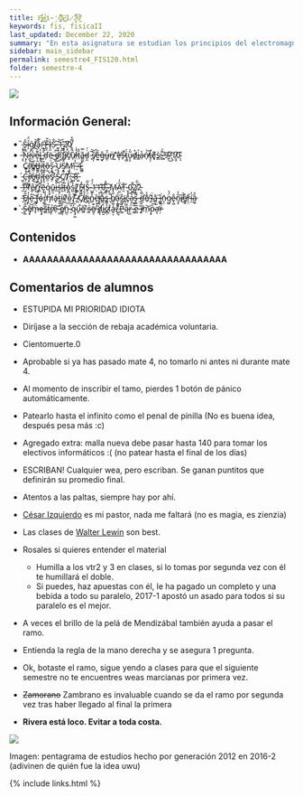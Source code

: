 ```yaml
---
title: F̴̬͓͊í̷͇̉s̵̬͉̒̉i̵̧̛̫̓c̸̥̙͋̈́ǎ̷͓̕ ̴͙͚͑1̷̖̝̌̓2̴͔̉̅0̸̺͌̀
keywords: fis, fisicaII
last_updated: December 22, 2020
summary: "En esta asignatura se estudian los principios del electromagnetismo clásico a nivel básico con aplicaciones relevantes a la Ingeniería. El estudiante profundiza habilidades para aplicar las leyes físicas, resolver problemas y realizar experimentos en este nivel. "
sidebar: main_sidebar
permalink: semestre4_FIS120.html
folder: semestre-4
---
```

<img id="right-img" src="{{ site.baseurl }}/images/semestre4/fisica.png">


## Información General:
* ̴͎̟̏S̶̞̪̊ḯ̴͎̈́g̷͙̍ľ̸̰͝a̴̟̐͒:̷̰̒ ̶̺̝̄̇F̶͉̆̌ͅÌ̷̝̫Ṣ̴̛͋-̶̬͙͊͝1̵̛̺͇2̸͕̯͆0̸̭̭̿͒
* ̶̝̞̾Ṇ̷̜̏ḯ̵̪͓v̷̦̾e̷̞͌̀l̴̟̓ͅ ̷̥̊̾ď̵̩ë̴̠ͅ ̶̈́͜ͅd̴͍͕͂̉ḯ̸͇f̷̳̩̍̽ị̸̋c̸̮͐ǔ̸̞̀l̷̤̀̾t̵̹̂̑a̶̻͚͂̿ḏ̷̫͑́ ̴̞̅͝s̸̭̅ͅê̶̫͍̑g̵̟̎ú̶̲̖̆n̸̼̈ ̸͍͝ȩ̶̛̀s̷̙̎̚ẗ̴̘̻́u̵̞̝͋̇d̸̯̽i̶̳͛a̴̹̔n̸̖̍͝t̵̡̛͎ȩ̸͉͌s̷̳̍:̴̳͌́ ̶̛̞9̴̛͍̋͜/̷̢̛̔1̸̩̥͆0̴̨̠͊
* C̷̖̀̉͜ř̸̦̟͝é̸̻̆d̶̳̂i̷͙̽͌t̵͖̞̂ọ̶̰̆ş̷͚̅ ̴͔̇̒Ů̵̜ͅS̸͔͈̈́̅M̵̧͎̕:̷̤̍̔ ̴̜̄4̵͇̻̊
* ̵͚́C̶̨̒̿r̸͙̤͒é̸̼̈́͒͜d̴̦͍͌ỉ̵͓͓̑t̶̢̝͂o̷̫̚̕s̸̝͑̚ ̵̦́S̴̠̮̊̀C̸̪̈̽T̸̛̤̚:̶̨͇̀ ̴͖͝8̶͚̂
* ̶̙̓͝P̵̰͑r̸̨̊͌e̷̩̎r̷̛͎̈́r̵͇͆̄ē̵̞̥q̴̨̟̔ũ̵͍̫i̵̲̎̌s̶͔̹͑͠ḭ̶̽t̶̨̎o̴̱̪̽̾s̴̺̒:̸̻͊ ̷͕̈́F̵̰͖̒I̷̦̓Š̷̡͂-̴̺͈̈́̈́1̶̹̓1̶͎̭͊0̶̨̻͌̽,̴̪̃ ̷̗̫͠M̴̢͘A̷̤̼̋̓T̵̯̃-̵̬́͜0̷̲̫̂͂2̸̣̺͗͋2̵͔͖̉
* ̵͉̒E̸̗̠͋j̴̡̓e̷̮͋ ̵͖͝f̶̡̗̈̐ỏ̴̜r̸̗̳̒̓m̷̛̦á̵̟ẗ̵͍̱́í̴̺v̸̛͍͌o̴̫̎͑:̸̡̔͂ ̶͉͐͋ ̸̮̏C̸̡͒͒i̸̒́͜ë̴̯́n̴̻̊͂c̶̗͙̏̕i̸̥̥̓a̵͇̽̋ṡ̶̻ ̷̬̅b̸̬̺̐á̴̝͔́͘s̷̱̼̐ï̷̻̣c̵̥̄̽a̷͙̔͑ş̶̻̿͑ ̶̠̀͘ď̵̪ͅe̸̜͊̓ ̴̡̆l̵̦̣̈a̶̻͙̽͘ ̵̰̦͂i̵̲̬͘n̵̗̹̄g̷̳̈́̉e̴̢͖̐n̷̡͓͋͐i̸͆̚͜e̸̱͙̓͘r̵̖̤̓í̶̫̓ȁ̷͖̠̊
* ̵̫̀S̶͎̲̋ĕ̸̡̟͝m̶̟̈́̉ȩ̶͓͘s̶̻̄̋t̶̯̃r̸̢̜̓ẹ̴͝ ̵̫̫̎̈e̸̳͉̓̆n̵̪̖͑͠ ̴̞̊q̴̡͖̓͆ŭ̵̢̚ě̸̲ ̴̠̉s̵̢͑̓ë̸̮̜͊ ̶̢͂̈́d̸̛͎͑ͅi̵̻̮͐c̴͇̣̓͋t̸͙̃a̶̭͔̾:̸̟̖̎͠ ̷̡͔́͂P̵͇̓ą̴̏̃r̵̖̲̈́ ̷̳͋͊e̵̺̅ ̶̞͂͛í̸̥m̷̤͝p̵̟̍͠a̶̛͙ŗ̷͗̅


## Contenidos

* **AAAAAAAAAAAAAAAAAAAAAAAAAAAAAAAAAA**



## Comentarios de alumnos

* ESTUPIDA MI PRIORIDAD IDIOTA
* Diríjase a la sección de rebaja académica voluntaria.
* Cientomuerte.0
* Aprobable si ya has pasado mate 4, no tomarlo ni antes ni durante mate 4.
* Al momento de inscribir el tamo, pierdes 1 botón de pánico automáticamente.
* Patearlo hasta el infinito como el penal de pinilla (No es buena idea, después pesa más :c)
* Agregado extra: malla nueva debe pasar hasta 140 para tomar los electivos informáticos :( (no patear hasta el final de los días)
* ESCRIBAN! Cualquier wea, pero escriban. Se ganan puntitos que definirán su promedio final.
* Atentos a las paltas, siempre hay por ahí.
* [César Izquierdo][1] es mi pastor, nada me faltará (no es magia, es zienzia)
* Las clases de [Walter Lewin][2] son best.
* Rosales si quieres entender el material
    * Humilla a los vtr2 y 3 en clases, si lo tomas por segunda vez con él te humillará el doble.
    * Si puedes, haz apuestas con él, le ha pagado un completo y una bebida a todo su paralelo, 2017-1 apostó un asado para todos si su paralelo es el mejor.

* A veces el brillo de la pelá de Mendizábal también ayuda a pasar el ramo.
* Entienda la regla de la mano derecha y se asegura 1 pregunta.
* Ok, botaste el ramo, sigue yendo a clases para que el siguiente semestre no te encuentres weas marcianas por primera vez.
* ~~Zamorano~~ Zambrano es invaluable cuando se da el ramo por segunda vez tras haber llegado al final la primera
* **Rivera está loco. Evitar a toda costa.**


<img id="center-img" src="{{ site.baseurl }}/images/semestre4/pentagrama.png">

Imagen: pentagrama de estudios hecho por generación 2012 en 2016-2 (adivinen de quién fue la idea uwu)


[1]: https://www.youtube.com/playlist?list=PLgeh_RfSoZhK6FbqP33mXtI7gV2zvhGne 
[2]: https://www.youtube.com/watch?v=rtlJoXxlSFE&list=PLyQSN7X0ro2314mKyUiOILaOC2hk6Pc3j




{% include links.html %}
